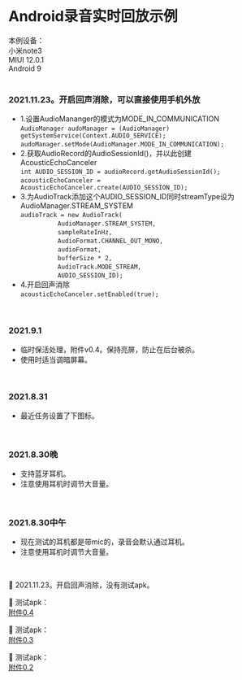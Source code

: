       
       
<br/>       
        
Android录音实时回放示例    
====      
       
本例设备：     
小米note3       
MIUI 12.0.1      
Android 9     
<br/>     
          
### 2021.11.23。开启回声消除，可以直接使用手机外放
* 1.设置AudioMananger的模式为MODE_IN_COMMUNICATION  
```AudioManager audoManager = (AudioManager) getSystemService(Context.AUDIO_SERVICE);```   
```audoManager.setMode(AudioManager.MODE_IN_COMMUNICATION);```
* 2.获取AudioRecord的AudioSessionId()，并以此创建AcousticEchoCanceler  
```int AUDIO_SESSION_ID = audioRecord.getAudioSessionId();```  
```acousticEchoCanceler = AcousticEchoCanceler.create(AUDIO_SESSION_ID);```
* 3.为AudioTrack添加这个AUDIO_SESSION_ID同时streamType设为AudioManager.STREAM_SYSTEM  
```audioTrack = new AudioTrack(```   
&nbsp;&nbsp;&nbsp;&nbsp;```        AudioManager.STREAM_SYSTEM,```  
&nbsp;&nbsp;&nbsp;&nbsp;```        sampleRateInHz,```    
&nbsp;&nbsp;&nbsp;&nbsp;```        AudioFormat.CHANNEL_OUT_MONO,```  
&nbsp;&nbsp;&nbsp;&nbsp;```        audioFormat,```  
&nbsp;&nbsp;&nbsp;&nbsp;```        bufferSize * 2,```  
&nbsp;&nbsp;&nbsp;&nbsp;```        AudioTrack.MODE_STREAM,```  
&nbsp;&nbsp;&nbsp;&nbsp;```        AUDIO_SESSION_ID);```  
* 4.开启回声消除  
```acousticEchoCanceler.setEnabled(true);```
<br/>

### 2021.9.1
* 临时保活处理，附件v0.4。保持亮屏，防止在后台被杀。
* 使用时适当调暗屏幕。    
<br/>  
  
### 2021.8.31
* 最近任务设置了下图标。  
<br/>     
     
### 2021.8.30晚      
* 支持蓝牙耳机。     
* 注意使用耳机时调节大音量。       
<br/>       
      
### 2021.8.30中午     
* 现在测试的耳机都是带mic的，录音会默认通过耳机。     
* 注意使用耳机时调节大音量。     
<br/>

🚀 2021.11.23。开启回声消除，没有测试apk。

     
🚀 测试apk：      
<a href="https://gitee.com/vigiles/headsetplayback/raw/master/apk/release/app-release-0.4.apk" target="_blank">附件0.4</a>
   

🚀 测试apk：     
<a href="https://gitee.com/vigiles/headsetplayback/raw/master/apk/release/app-release-0.3.apk" target="_blank">附件0.3</a>

    
🚀 测试apk：          
<a href="https://gitee.com/vigiles/headsetplayback/raw/master/apk/release/app-release-0.2.apk" target="_blank">附件0.2</a>
    
<br/>        
     